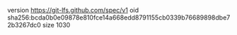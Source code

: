 version https://git-lfs.github.com/spec/v1
oid sha256:bcda0b0e09878e810fce14a668edd8791155cb0339b76689898dbe72b3267dc0
size 1030

